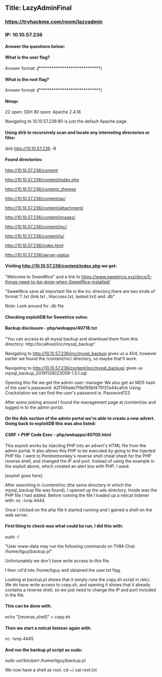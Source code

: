 ## Title: LazyAdminFinal
### https://tryhackme.com/room/lazyadmin
### IP: 10.10.57.236

#### Answer the questions below:

#### What is the user flag?
Answer format: ***{********************************}

#### What is the root flag?
Answer format: ***{********************************}


#### Nmap:

22 open: SSH
80 open: Apache 2.4.18

Navigating to 10.10.57.236:80 is just the default Apache page.

#### Using dirb to recursively scan and locate any interesting directories or files:

dirb http://10.10.57.236 -R

#### Found directories:

http://10.10.57.236/content

  http://10.10.57.236/content/index.php
  
  http://10.10.57.236/content/_themes
  
  http://10.10.57.236/content/as/
  
  http://10.10.57.236/content/attachment/
  
  http://10.10.57.236/content/images/
  
  http://10.10.57.236/content/inc/
  
  http://10.10.57.236/content/js/
  
http://10.10.57.236/index.html

http://10.10.57.236/server-status

#### Visiting http://10.10.57.236/content/index.php we get:

"Welcome to SweetRice" and a link to https://www.sweetrice.xyz/docs/5-things-need-to-be-done-when-SweetRice-installed/

"SweetRice save all important file in the inc directory,there are two kinds of format ?:.txt (link.txt , htaccess.txt, lastest.txt) and .db"

Note: Look around for .db file.
  
#### Checking exploitDB for Sweetrice vulns:

#### Backup disclosure - php/webapps/40718.txt
"You can access to all mysql backup and download them from this directory: http://localhost/inc/mysql_backup"

Navigating to http://10.10.57.236/inc/mysql_backup gives us a 404, however earlier we found the /content/inc/ directory, so maybe that'll work.

Navigating to http://10.10.57.236/content/inc/mysql_backup/ gives us mysql_backup_20191129023059-1.5.1.sql

Opening this file we get the admin user: manager
We also get an MD5 hash of the user's password: 42f749ade7f9e195bf475f37a44cafcb
Using Crackstation we can find the user's password is: Password123

After some poking around I found the management page at /content/as and logged in to the admin portal.

#### On the Ads section of the admin portal we're able to create a new advert. Going back to exploitDB this was also listed:

#### CSRF + PHP Code Exec - php/webapps/40700.html
This exploit works by injecting PHP into an advert's HTML file from the admin portal. It also allows this PHP to be executed by going to the injected PHP file.
I went to Pentestmonkey's reverse shell cheat sheet for the PHP reverse shell, and changed the IP and port.
Instead of using the example in the exploit above, which created an alert box with PHP, I used:
<html>
<body>
[exploit goes here]
</body>
</html>

After searching in /content/inc (the same directory in which the mysql_backup file was found), I opened up the ads directory.
Inside was the PHP file I had added.
Before running the file I loaded up a netcat listener with:
nc -lvnp 4444

Once I clicked on the php file it started running and I gained a shell on the web server.

#### First thing to check was what could be run, I did this with:
sudo -l

"User www-data may run the following commands on THM-Chal:
  /home/itguy/backup.pl"
  
Unfortunately we don't have write access to this file.
 
I then cd'd into /home/itguy and obtained the user.txt flag.

Looking at backup.pl shows that it simply runs the copy.sh script in /etc/.
We do have write access to copy.sh, and opening it shows that it already contains a reverse shell, so we just need to change the IP and port included in the file.

#### This can be done with:
echo "[reverse_shell]" > copy.sh

#### Then we start a netcat listener again with:
nc -lvnp 4445

#### And run the backup.pl script as sudo:
sudo usr/bin/perl /home/itguy/backup.pl

We now have a shell as root.
cd ~/
cat root.txt
